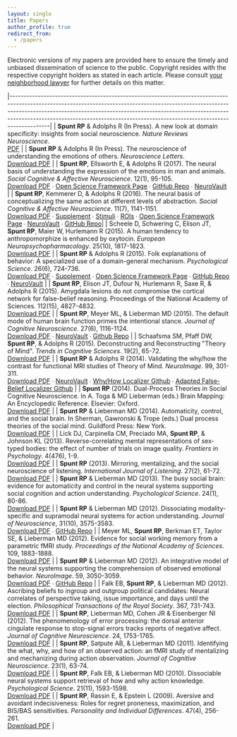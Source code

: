 ```yaml
---
layout: single
title: Papers
author_profile: true
redirect_from:
  - /papers
---
```


Electronic versions of my papers are provided here to ensure the timely and unbiased dissemination of science to the public. Copyright resides with the respective copyright holders as stated in each article. Please consult <a href="/papers/pdf/better_call_saul_copyright.jpg">your neighborhood lawyer</a> for further details on this matter.

|--------------------------------------------------------------------------------------------------------------------------------------------------------------------------------------------------------------------------------------------------------------------------------------------------------------------------------------|
| **Spunt RP** &amp; Adolphs R (In Press). A new look at domain specificity: insights from social neuroscience. _Nature Reviews Neuroscience_. <br>[PDF][34]                                                                                                                                                                           |
| **Spunt RP** &amp; Adolphs R (In Press). The neuroscience of understanding the emotions of others. _Neuroscience Letters_. <br>[Download PDF][35]                                                                                                                                                                                    |
| **Spunt RP**, Ellsworth E, &amp; Adolphs R (2017). The neural basis of understanding the expression of the emotions in man and animals. _Social Cognitive &amp; Affective Neuroscience_. 12(1), 95-105. <br>[Download PDF][1] ∙ [Open Science Framework Page][2] ∙ [GitHub Repo][41] ∙ [NeuroVault][3]                                                   |
| **Spunt RP**, Kemmerer D, &amp; Adolphs R (2016). The neural basis of conceptualizing the same action at different levels of abstraction. _Social Cognitive &amp; Affective Neuroscience_. 11(7), 1141-1151. <br>[Download PDF][4] ∙ [Supplement][5] ∙ [Stimuli][6] ∙ [ROIs][7] ∙ [Open Science Framework Page][8] ∙ [NeuroVault][9] ∙ [GitHub Repo][37]|
| Scheele D, Schwering C, Elison JT, **Spunt RP**, Maier W, Hurlemann R (2015). A human tendency to anthropomorphize is enhanced by oxytocin. _European Neuropsychopharmacology_. 25(10), 1817-1823. <br>[Download PDF][10]                                                                                                            |
| **Spunt RP** &amp; Adolphs R (2015). Folk explanations of behavior: A specialized use of a domain-general mechanism. _Psychological Science_. 26(6), 724-736. <br>[Download PDF][11] ∙ [Supplement][12] ∙ [Open Science Framework Page][13] ∙ [GitHub Repo][38] ∙ [NeuroVault][14]                                                                       |
| **Spunt RP**, Elison JT, Dufour N, Hurlemann R, Saxe R, &amp; Adolphs R (2015). Amygdala lesions do not compromise the cortical network for false-belief reasoning. Proceedings of the National Academy of Sciences. 112(15), 4827-4832. <br>[Download PDF][15]                                                                      |
| **Spunt RP**, Meyer ML, &amp; Lieberman MD (2015). The default mode of human brain function primes the intentional stance. _Journal of Cognitive Neuroscience_. 27(6), 1116-1124. <br>[Download PDF][16] ∙ [NeuroVault][17] ∙ [Github Repo][43]                                                                                                         |
| Schaafsma SM, Pfaff DW, **Spunt RP**, &amp; Adolphs R (2015). Deconstructing and Reconstructing "Theory of Mind". _Trends in Cognitive Sciences_. 19(2), 65-72. <br>[Download PDF][18]                                                                                                                                               |
| **Spunt RP** &amp; Adolphs R (2014). Validating the why/how the contrast for functional MRI studies of Theory of Mind. _NeuroImage_. 99, 301-311. <br>[Download PDF][19] ∙ [NeuroVault][20] ∙ [Why/How Localizer Github][42] ∙ [Adapted False-Belief Localizer Github][36]                                                                                                                                          |
| **Spunt RP** (2014). Dual-Process Theories in Social Cognitive Neuroscience. In A. Toga &amp; MD Lieberman (eds.) Brain Mapping: An Encyclopedic Reference. Elsevier: Oxford. <br>[Download PDF][21]                                                                                                                                 |
| **Spunt RP** &amp; Lieberman MD (2014). Automaticity, control, and the social brain. In Sherman, Gawronski &amp; Trope (eds.) Dual process theories of the social mind. Guildford Press: New York. <br>[Download PDF][22]                                                                                                            |
| Lick DJ, Carpinella CM, Preciado MA, **Spunt RP**, &amp; Johnson KL (2013). Reverse-correlating mental representations of sex-typed bodies: the effect of number of trials on image quality. _Frontiers in Psychology_. 4(476), 1-9. <br>[Download PDF][23]                                                                          |
| **Spunt RP** (2013). Mirroring, mentalizing, and the social neuroscience of listening. _International Journal of Listening_. 27(2), 61-72. <br>[Download PDF][24]                                                                                                                                                                    |
| **Spunt RP** &amp; Lieberman MD (2013). The busy social brain: evidence for automaticity and control in the neural systems supporting social cognition and action understanding. _Psychological Science_. 24(1), 80-86. <br>[Download PDF][25]                                                                                       |
| **Spunt RP** &amp; Lieberman MD (2012). Dissociating modality-specific and supramodal neural systems for action understanding. _Journal of Neuroscience_, 31(10), 3575-3583. <br>[Download PDF][26] ∙ [GitHub Repo][39]                                                                                                                                  |
| Meyer ML, **Spunt RP**, Berkman ET, Taylor SE, &amp; Lieberman MD (2012). Evidence for social working memory from a parametric fMRI study. _Proceedings of the National Academy of Sciences_. 109, 1883-1888. <br>[Download PDF][27]                                                                                                 |
| **Spunt RP** &amp; Lieberman MD (2012). An integrative model of the neural systems supporting the comprehension of observed emotional behavior. _NeuroImage_. 59, 3050-3059. <br>[Download PDF][28] ∙ [GitHub Repo][40]                                                                                                                                  |
| Falk EB, **Spunt RP**, &amp; Lieberman MD (2012). Ascribing beliefs to ingroup and outgroup political candidates: Neural correlates of perspective taking, issue importance, and days until the election. _Philosophical Transactions of the Royal Society_. 367, 731-743. <br>[Download PDF][29]                                    |
| **Spunt RP**, Lieberman MD, Cohen JR &amp; Eisenberger NI (2012). The phenomenology of error processing: the dorsal anterior cingulate response to stop-signal errors tracks reports of negative affect. _Journal of Cognitive Neuroscience_. 24, 1753-1765. <br>[Download PDF][30]                                                  |
| **Spunt RP**, Satpute AB, &amp; Lieberman MD (2011). Identifying the what, why, and how of an observed action: an fMRI study of mentalizing and mechanizing during action observation. _Journal of Cognitive Neuroscience_. 23(1), 63-74. <br>[Download PDF][31]                                                                     |
| **Spunt RP**, Falk EB, &amp; Lieberman MD (2010). Dissociable neural systems support retrieval of how and why action knowledge. _Psychological Science_. 21(11), 1593-1598. <br>[Download PDF][32]                                                                                                                                   |
| **Spunt RP**, Rassin E, &amp; Epstein L (2009). Aversive and avoidant indecisiveness: Roles for regret proneness, maximization, and BIS/BAS sensitivities. _Personality and Individual Differences_. 47(4), 256-261. <br>[Download PDF][33]                                                                                          |

[1]: https://www.bobspunt.com/papers/pdf/Spunt_Ellsworth_Adolphs_2017_SCAN-wSupplement.pdf
[2]: https://osf.io/bn2n8/
[3]: https://neurovault.org/collections/1846/
[4]: https://www.bobspunt.com/papers/pdf/Spunt_Kemmerer_Adolphs-2016-SCAN.pdf
[5]: https://www.bobspunt.com/papers/materials/manuscript_supplement.docx
[6]: https://www.bobspunt.com/papers/materials/stimulus_set.xlsx
[7]: https://www.bobspunt.com/papers/materials/ROI_SpuntKemmererAdolphs-SCAN.zip
[8]: https://osf.io/6rzwq/
[9]: https://neurovault.org/collections/694/
[10]: https://www.bobspunt.com/papers/pdf/Scheele_et_al_InPress.pdf
[11]: https://www.bobspunt.com/papers/pdf/Spunt_&amp;_Adolphs_2015_Psycholog_Sci.pdf
[12]: https://www.bobspunt.com/papers/pdf/Spunt_&amp;_Adolphs_2015_Psycholog_Sci_Supplement.pdf
[13]: https://osf.io/59cbe/
[14]: https://neurovault.org/collections/297/
[15]: https://www.bobspunt.com/papers/pdf/Spunt_et_al_2015_PNAS.pdf
[16]: https://www.bobspunt.com/papers/pdf/Spunt_et_al_2015_J_Cogn_Neurosci.pdf
[17]: https://neurovault.org/collections/446/
[18]: https://www.bobspunt.com/papers/pdf/Schaafsma_et_al_2014_105.pdf
[19]: https://www.bobspunt.com/papers/pdf/Spunt_&amp;_Adolphs_2014.pdf
[20]: https://neurovault.org/collections/445/
[21]: https://www.bobspunt.com/papers/pdf/Spunt_2015_DualProcessTheories.pdf
[22]: https://www.bobspunt.com/papers/pdf/Spunt_&amp;_Lieberman_2014.pdf
[23]: https://www.bobspunt.com/papers/pdf/Lick_2013_Front_Psychol.pdf
[24]: https://www.bobspunt.com/papers/pdf/Spunt_2013_International_Journal_of_Listening.pdf
[25]: https://www.bobspunt.com/papers/pdf/Spunt_2013_Psycholog_Sci.pdf
[26]: https://www.bobspunt.com/papers/pdf/Spunt_2012_Journal_of_Neuroscience.pdf
[27]: https://www.bobspunt.com/papers/pdf/Meyer_2012_Proceedings_of_the_National_Academy_of_Sciences.pdf
[28]: https://www.bobspunt.com/papers/pdf/Spunt_2012_NeuroImage.pdf
[29]: https://www.bobspunt.com/papers/pdf/Falk_2012_Philos_Trans_R_Soc_Lond_B_Biol_Sci.pdf
[30]: https://www.bobspunt.com/papers/pdf/Spunt_2012_J_Cogn_Neurosci.pdf
[31]: https://www.bobspunt.com/papers/pdf/Spunt_2011_J_Cogn_Neurosci.pdf
[32]: https://www.bobspunt.com/papers/pdf/Spunt_2010_Psycholog_Sci.pdf
[33]: https://www.bobspunt.com/papers/pdf/Spunt_2009_Personality_and_Individual_Differences.pdf
[34]: https://www.bobspunt.com/papers/pdf/Spunt_Adolphs_InPress_NatRevNeurosci.pdf
[35]: https://www.bobspunt.com/papers/pdf/Spunt_Adolphs_2017_NeurosciLett.pdf
[36]: https://github.com/spunt/falsebelieflocalizer
[37]: https://github.com/spunt/scan-spuntkemmereradolphs-2016
[38]: https://github.com/spunt/psci-socialnonsocial
[39]: https://github.com/spunt/jneuro-spuntlieberman-2012
[40]: https://github.com/spunt/neuroimage-spuntlieberman-2012
[41]: https://github.com/spunt/scan-animal-emotion-attribution
[42]: https://github.com/spunt/whyhowlocalizer
[43]: https://github.com/spunt/jocn-spuntmeyerlieberman-2015


